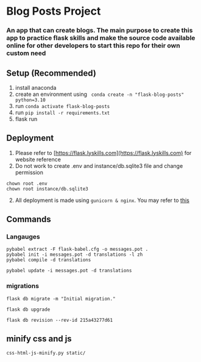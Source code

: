 # Blog Posts Project
### An app that can create blogs. The main purpose to create this app to practice flask skills and make the source code available online for other developers to start this repo for their own custom need

<!-- ![Alt home page](md_images/01.png "Home Page")
![Alt reg page](md_images/02.png "Registeration Page")
![Alt login page](md_images/03.png "Login Page | in chinese")
![Alt create a post](md_images/04.png "Create a Post")
![Alt list page](md_images/05.png "List the Post") -->

## Setup (Recommended)
1. install anaconda
2. create an environment using
``` conda create -n "flask-blog-posts" python=3.10```
3. run ```conda activate flask-blog-posts```
4. run ```pip install -r requirements.txt```
5. flask run


## Deployment
1. Please refer to [https://flask.lyskills.com](https://flask.lyskills.com) for website reference
2. Do not work to create .env and instance/db.sqlite3 file and change permission
```
chown root .env
chown root instance/db.sqlite3
```
2. All deployment is made using ```gunicorn & nginx```. You may refer to [this](https://github.com/NoumanAhmad448/django-blog-posts/blob/master/deployment.md)

## Commands
### Langauges
```
pybabel extract -F flask-babel.cfg -o messages.pot .
pybabel init -i messages.pot -d translations -l zh
pybabel compile -d translations
```
```
pybabel update -i messages.pot -d translations
```

### migrations
```
flask db migrate -m "Initial migration."
```
```
flask db upgrade
```

```
flask db revision --rev-id 215a43277d61
```

## minify css and js
```
css-html-js-minify.py static/
```